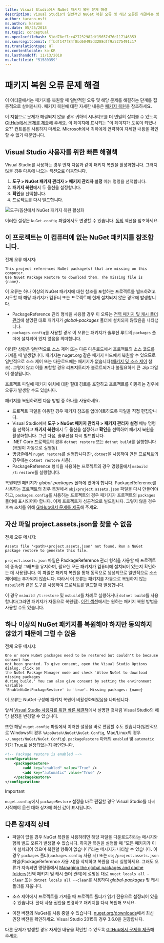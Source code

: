 ```yaml
---
title: Visual Studio에서 NuGet 패키지 복원 문제 해결
description: Visual Studio의 일반적인 NuGet 복원 오류 및 해당 오류를 해결하는 방법의 설명입니다.
author: karann-msft
ms.author: karann
ms.date: 05/25/2018
ms.topic: conceptual
ms.openlocfilehash: 51dd78ef7cc427232982df15657d76d117146853
ms.sourcegitcommit: ffbdf147f84f8bd60495d3288dff9a5275491c17
ms.translationtype: HT
ms.contentlocale: ko-KR
ms.lasthandoff: 11/13/2018
ms.locfileid: "51580359"
---
```

# <a name="troubleshooting-package-restore-errors"></a>패키지 복원 오류 문제 해결

이 아티클에서는 패키지를 복원할 때 일반적인 오류 및 해당 문제를 해결하는 단계를 집중적으로 살펴봅니다. 패키지 복원에 대한 자세한 내용은 [패키지 복원](../consume-packages/package-restore.md#enabling-and-disabling-package-restore)을 참조하세요.

이 지침으로 문제가 해결되지 않을 경우 귀하의 시나리오를 더 면밀히 살펴볼 수 있도록 [GitHub에서 문제를 제출](https://github.com/NuGet/docs.microsoft.com-nuget/issues)해 주세요. 이 페이지에 표시되는 "이 페이지가 도움이 되었나요?" 컨트롤은 사용하지 마세요. Microsoft에서 귀하에게 연락하여 자세한 내용을 확인할 수 없기 때문입니다.

## <a name="quick-solution-for-visual-studio-users"></a>Visual Studio 사용자를 위한 빠른 해결책

Visual Studio를 사용하는 경우 먼저 다음과 같이 패키지 복원을 활성화합니다. 그러지 않을 경우 다음에 나오는 섹션으로 이동합니다.

1. **도구 > NuGet 패키지 관리자 > 패키지 관리자 설정** 메뉴 명령을 선택합니다.
1. **패키지 복원**에서 두 옵션을 설정합니다.
1. **확인**을 선택합니다.
1. 프로젝트를 다시 빌드합니다.

![도구/옵션에서 NuGet 패키지 복원 활성화](../consume-packages/media/restore-01-autorestoreoptions.png)

이러한 설정은 `NuGet.config` 파일에서도 변경할 수 있습니다. [동의](#consent) 섹션을 참조하세요.

<a name="missing"></a>

## <a name="this-project-references-nuget-packages-that-are-missing-on-this-computer"></a>이 프로젝트는 이 컴퓨터에 없는 NuGet 패키지를 참조합니다.

전체 오류 메시지:

```output
This project references NuGet package(s) that are missing on this computer.
Use NuGet Package Restore to download them. The missing file is {name}.
```

이 오류는 하나 이상의 NuGet 패키지에 대한 참조를 포함하는 프로젝트를 빌드하려고 시도할 때 해당 패키지가 컴퓨터 또는 프로젝트에 현재 설치되지 않은 경우에 발생합니다.

- PackageReference 관리 형식을 사용할 경우 이 오류는 [전역 패키지 및 캐시 폴더 관리](managing-the-global-packages-and-cache-folders.md)에 설명된 대로 패키지가 *global-packages* 폴더에 설치되지 않았음을 나타냅니다.
- `packages.config`를 사용할 경우 이 오류는 패키지가 솔루션 루트의 `packages` 폴더에 설치되어 있지 않음을 의미합니다.

이러한 상황은 일반적으로 소스 제어 또는 다른 다운로드에서 프로젝트의 소스 코드를 가져올 때 발생합니다. 패키지는 nuget.org 같은 패키지 피드에서 복원할 수 있으므로 일반적으로 소스 제어 또는 다운로드에는 패키지가 없습니다([패키지 및 소스 제어](Packages-and-Source-Control.md) 참조). 그렇지 않고 이를 포함할 경우 리포지토리가 블로트되거나 불필요하게 큰 .zip 파일이 생성됩니다.

프로젝트 파일에 패키지 위치에 대한 절대 경로를 포함하고 프로젝트를 이동하는 경우에 오류가 발생할 수도 있습니다.

패키지를 복원하려면 다음 방법 중 하나를 사용하세요.

- 프로젝트 파일을 이동한 경우 패키지 참조를 업데이트하도록 파일을 직접 편집합니다.
- Visual Studio에서 **도구 > NuGet 패키지 관리자 > 패키지 관리자 설정** 메뉴 명령을 선택하고 **패키지 복원**에서 두 옵션을 설정하고 **확인**을 선택하여 패키지 복원을 활성화합니다. 그런 다음, 솔루션을 다시 빌드합니다.
- .NET Core 프로젝트의 경우 `dotnet restore` 또는 `dotnet build`를 실행합니다(복원이 자동으로 실행됨).
- 명령줄에서 `nuget restore`를 실행합니다(단, `dotnet`을 사용하여 만든 프로젝트의 경우에는 `dotnet restore` 사용).
- PackageReference 형식을 사용하는 프로젝트의 경우 명령줄에서 `msbuild /t:restore`를 실행합니다.

복원되면 패키지가 *global-packages* 폴더에 있어야 합니다. PackageReference를 사용하는 프로젝트의 경우 복원에서 `obj/project.assets.json` 파일을 다시 만들어야 하고, `packages.config`를 사용하는 프로젝트의 경우 패키지가 프로젝트의 `packages` 폴더에 표시되어야 합니다. 이제 프로젝트가 성공적으로 빌드됩니다. 그렇지 않을 경우 후속 조치를 위해 [GitHub에서 문제를 제출](https://github.com/NuGet/docs.microsoft.com-nuget/issues)해 주세요.

<a name="assets"></a>

## <a name="assets-file-projectassetsjson-not-found"></a>자산 파일 project.assets.json을 찾을 수 없음

전체 오류 메시지:

```output
Assets file '<path>\project.assets.json' not found. Run a NuGet package restore to generate this file.
```

`project.assets.json` 파일은 PackageReference 관리 형식을 사용할 때 프로젝트의 종속성 그래프를 유지하며, 필요한 모든 패키지가 컴퓨터에 설치되어 있는지 확인하는 데 사용됩니다. 이 파일은 패키지 복원을 통해 동적으로 생성되므로 일반적으로 소스 제어에는 추가되지 않습니다. 따라서 이 오류는 패키지를 자동으로 복원하지 않는 `msbuild`와 같은 도구를 사용하여 프로젝트를 빌드할 때 발생합니다.

이 경우 `msbuild /t:restore` 및 `msbuild`를 차례로 실행하거나 `dotnet build`를 사용합니다(그러면 패키지가 자동으로 복원됨). [이전 섹션](#missing)에서는 원하는 패키지 복원 방법을 사용할 수도 있습니다.

<a name="consent"></a>

## <a name="one-or-more-nuget-packages-need-to-be-restored-but-couldnt-be-because-consent-has-not-been-granted"></a>하나 이상의 NuGet 패키지를 복원해야 하지만 동의하지 않았기 때문에 그럴 수 없음

전체 오류 메시지:

```output
One or more NuGet packages need to be restored but couldn't be because consent has
not been granted. To give consent, open the Visual Studio Options dialog, click on
the NuGet Package Manager node and check 'Allow NuGet to download missing packages
during build.' You can also give consent by setting the environment variable
'EnableNuGetPackageRestore' to 'true'. Missing packages: {name}
```

이 오류는 NuGet 구성에 패키지 복원이 비활성화되었음을 나타냅니다.

앞서 [Visual Studio 사용자를 위한 빠른 해결책](#quick-solution-for-visual-studio-users)에서 설명한 것처럼 Visual Studio의 해당 설정을 변경할 수 있습니다.

또한 해당 `nuget.config` 파일에서 이러한 설정을 바로 편집할 수도 있습니다(일반적으로 Windows의 경우 `%AppData%\NuGet\NuGet.Config`, Mac/Linux의 경우 `~/.nuget/NuGet/NuGet.Config`). `packageRestore` 아래의 `enabled` 및 `automatic` 키가 True로 설정되었는지 확인합니다.

```xml
<!-- Package restore is enabled -->
<configuration>
    <packageRestore>
        <add key="enabled" value="True" />
        <add key="automatic" value="True" />
    </packageRestore>
</configuration>
```

> [!Important]
> `nuget.config`에서 `packageRestore` 설정을 바로 편집할 경우 Visual Studio를 다시 시작해야 옵션 대화 상자에 최신 값이 표시됩니다.

## <a name="other-potential-conditions"></a>다른 잠재적 상태

- 파일이 없을 경우 NuGet 복원을 사용하려면 해당 파일을 다운로드하라는 메시지와 함께 빌드 오류가 발생할 수 있습니다. 하지만 복원을 실행할 때 "모든 패키지가 이미 설치되어 있으며 복원할 항목이 없습니다"라는 메시지가 나타날 수 있습니다. 이 경우 `packages` 폴더(`packages.config` 사용 시) 또는 `obj/project.assets.json` 파일(PackageReference 사용 시)을 삭제하고 복원을 다시 실행하세요. 그래도 오류가 지속되면 명령줄에서 [Managing the global packages and cache folders](managing-the-global-packages-and-cache-folders.md)(전역 패키지 및 캐시 폴더 관리)에 설명된 대로 `nuget locals all -clear` 또는 `dotnet locals all --clear`를 사용하여 *global-packages* 및 캐시 폴더를 지웁니다.

- 소스 제어에서 프로젝트를 가져올 때 프로젝트 폴더가 읽기 전용으로 설정되어 있을 수 있습니다. 폴더 사용 권한을 변경하고 패키지를 다시 복원해 보세요.

- 이전 버전의 NuGet를 사용 중일 수 있습니다. [nuget.org/downloads](https://www.nuget.org/downloads)에서 최신 권장 버전을 확인하세요. Visual Studio 2015의 경우 3.6.0을 권장합니다.

다른 문제가 발생할 경우 자세한 내용을 확인할 수 있도록 [GitHub에서 문제를 제출](https://github.com/NuGet/docs.microsoft.com-nuget/issues)해 주세요.
